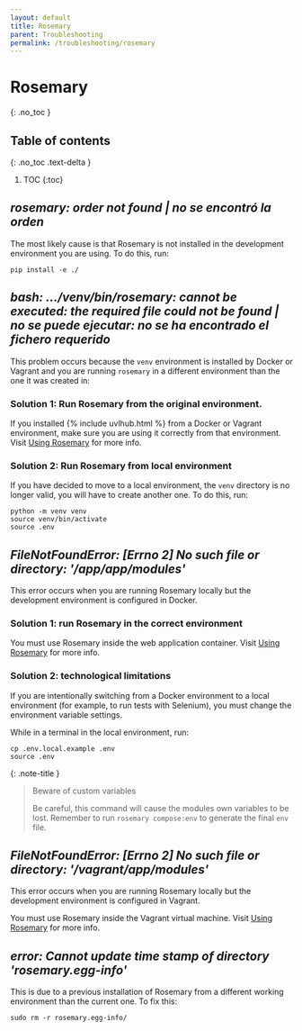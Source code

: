 ```yaml
---
layout: default
title: Rosemary
parent: Troubleshooting
permalink: /troubleshooting/rosemary
---
```


# Rosemary
{: .no_toc }

## Table of contents
{: .no_toc .text-delta }

1. TOC
{:toc}

## *rosemary: order not found | no se encontró la orden*

The most likely cause is that Rosemary is not installed in the development environment you are using. To do this, run:

```
pip install -e ./
```

## *bash: .../venv/bin/rosemary: cannot be executed: the required file could not be found | no se puede ejecutar: no se ha encontrado el fichero requerido*

This problem occurs because the `venv` environment is installed by Docker or Vagrant and you are running `rosemary` in a different environment than the one it was created in:

### Solution 1: Run Rosemary from the original environment.

If you installed {% include uvlhub.html %} from a Docker or Vagrant environment, make sure you are using it correctly from that environment. Visit [Using Rosemary]({{site.baseurl}}/rosemary/using_rosemary) for more info.

### Solution 2: Run Rosemary from local environment

If you have decided to move to a local environment, the `venv` directory is no longer valid, you will have to create another one. To do this, run:

```
python -m venv venv
source venv/bin/activate
source .env
```

## *FileNotFoundError: [Errno 2] No such file or directory: '/app/app/modules'*

This error occurs when you are running Rosemary locally but the development environment is configured in Docker.

### Solution 1: run Rosemary in the correct environment

You must use Rosemary inside the web application container. Visit [Using Rosemary]({{site.baseurl}}/rosemary/using_rosemary#using-rosemary-in-docker-environment) for more info.

### Solution 2: technological limitations

If you are intentionally switching from a Docker environment to a local environment (for example, to run tests with Selenium), you must change the environment variable settings.

While in a terminal in the local environment, run:

```
cp .env.local.example .env
source .env
```

{: .note-title }
> Beware of custom variables
>
> Be careful, this command will cause the modules own variables to be lost. Remember to run `rosemary compose:env` to generate the final `env` file.

## *FileNotFoundError: [Errno 2] No such file or directory: '/vagrant/app/modules'*

This error occurs when you are running Rosemary locally but the development environment is configured in Vagrant.

You must use Rosemary inside the Vagrant virtual machine. Visit [Using Rosemary]({{site.baseurl}}/rosemary/using_rosemary#using-rosemary-in-vagrant-environment) for more info.


## *error: Cannot update time stamp of directory 'rosemary.egg-info'*

This is due to a previous installation of Rosemary from a different working environment than the current one. To fix this:

```
sudo rm -r rosemary.egg-info/
```